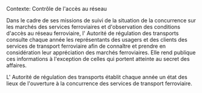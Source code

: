 Contexte: Contrôle de l'accès au réseau

Dans le cadre de ses missions de suivi de la situation de la concurrence sur les marchés des services ferroviaires et d'observation des conditions d'accès au réseau ferroviaire, l' Autorité de régulation des transports consulte chaque année les représentants des usagers et des clients des services de transport ferroviaire afin de connaître et prendre en considération leur appréciation des marchés ferroviaires. Elle rend publique ces informations à l'exception de celles qui portent atteinte au secret des affaires.

L' Autorité de régulation des transports établit chaque année un état des lieux de l'ouverture à la concurrence des services de transport ferroviaire.